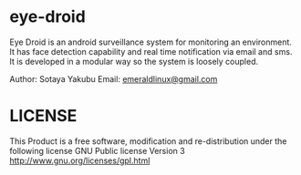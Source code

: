 eye-droid
=========

Eye Droid is an android surveillance system for monitoring an environment. It has face detection capability and real time notification via email
and sms.
It is developed in a modular way so the system is loosely coupled.

Author: Sotaya Yakubu
Email: emeraldlinux@gmail.com

LICENSE
=======

This Product is a free software, modification and re-distribution under the following license
GNU Public license Version 3 http://www.gnu.org/licenses/gpl.html

